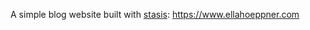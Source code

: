 A simple blog website built with [stasis](https://github.com/magnars/stasis): https://www.ellahoeppner.com
